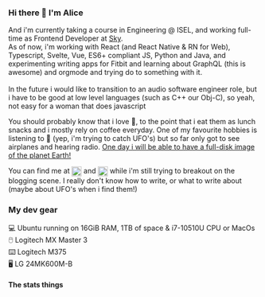 <h3 id="hi-there-i-m-alice">Hi there 👋 I&#39;m Alice</h3>
<p>
And i&#39;m currently taking a course in Engineering @ ISEL, and working full-time as Frontend Developer at <a href="#">Sky</a>.<br>As of now, i&#39;m working with React (and React Native &amp; RN for Web), Typescript, Svelte, Vue, ES6+ compliant JS, Python and Java, and experimenting writing apps for Fitbit and learning about GraphQL (this is awesome) and orgmode and trying do to something with it.<br><br> In the future i would like to transition to an audio software engineer role, but i have to be good at low level languages (such as C++ our Obj-C), so yeah, not easy for a woman that does javascript </p>
<p>You should probably know that i love 🍄, to the point that i eat them as lunch snacks and i mostly rely on coffee everyday. One of my favourite hobbies is listening to 📡 (yep, i&#39;m trying to catch UFO&#39;s) but so far only got to see airplanes and hearing radio. <a href="https://www.google.com/search?q=full+disk+image+earth&amp;safe=active&amp;tbm=isch">One day i will be able to have a full-disk image of the planet Earth!</a></p>
<p>You can find me at <a href="https://linkedin.com/in/alicescfernandes" target="blank"><img align="center" src="https://cdn.jsdelivr.net/npm/simple-icons@3.0.1/icons/linkedin.svg" alt="alicescfernandes" height="20" width="20" /></a> and <a href="https://dev.to/alicescfernandes" target="blank"><img align="center" src="https://cdn.jsdelivr.net/npm/simple-icons@3.0.1/icons/dev-dot-to.svg" alt="alicescfernandes" height="20" width="20" /></a> while i&#39;m still trying to breakout on the blogging scene. I really don&#39;t know how to write, or what to write about (maybe about UFO&#39;s when i find them!)</p>
<h3 id="my-dev-gear">My dev gear</h3>
<p>💻 Ubuntu  running on 16GiB RAM, 1TB of space &amp; i7-10510U CPU or MacOs<br>🖱️ Logitech MX Master 3<br>⌨️ Logitech M375<br>🖥️ LG 24MK600M-B   </p>
<h4 id="the-stats-things">The stats things</h4>
<p><img src="https://github-readme-stats.vercel.app/api?username=alicescfernandes&amp;show_icons=true&amp;locale=en" alt=""><img src="https://github-readme-stats.vercel.app/api/top-langs?username=alicescfernandes&amp;show_icons=true&amp;locale=en&amp;layout=compact" alt=""></p>
<img src="https://www.google-analytics.com/collect?v=1&amp;t=event&amp;tid=UA-100869248-2&amp;cid=555&amp;ec=github&amp;ea=pageview&amp;el=profile&amp;ev=1" alt=""> 
